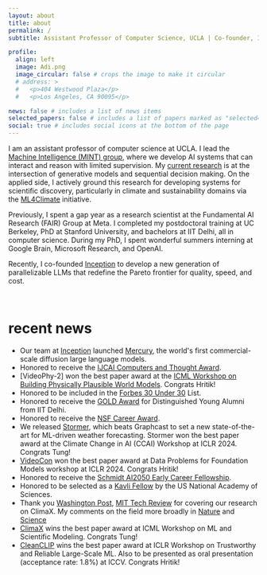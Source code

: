 ```yaml
---
layout: about
title: about
permalink: /
subtitle: Assistant Professor of Computer Science, UCLA | Co-founder, Inception Labs

profile:
  align: left
  image: Adi.png
  image_circular: false # crops the image to make it circular
  # address: >
  #   <p>404 Westwood Plaza</p>
  #   <p>Los Angeles, CA 90095</p>

news: false # includes a list of news items
selected_papers: false # includes a list of papers marked as "selected={true}"
social: true # includes social icons at the bottom of the page
---
```


I am an assistant professor of computer science at UCLA. I lead the [Machine Intelligence (MINT) group](/group/members), where we develop AI systems that can interact and reason with limited supervision. My [current research](/publications) is at the intersection of generative models and sequential decision making. On the applied side, I actively ground this research for developing systems for scientific discovery, particularly in climate and sustainability domains via the [ML4Climate](/group/ml4climate) initiative.

Previously, I spent a gap year as a research scientist at the Fundamental AI Research (FAIR) Group at Meta. I completed my postdoctoral training at UC Berkeley, PhD at Stanford University, and bachelors at IIT Delhi, all in computer science.
During my PhD, I spent wonderful summers interning at Google Brain, Microsoft Research, and OpenAI.

Recently, I co-founded [Inception](https://www.inceptionlabs.ai/) to develop a new generation of parallelizable LLMs that redefine the Pareto frontier for quality, speed, and cost.

<br>

# recent news

- Our team at [Inception](https://www.inceptionlabs.ai/) launched [Mercury](https://arxiv.org/abs/2506.17298), the world's first commercial-scale diffusion large language models.
- Honored to receive the [IJCAI Computers and Thought Award](https://www.ijcai.org/awards).
- [VideoPhy-2] won the best paper award at the [ICML Workshop on Building Physically Plausible World Models](https://physical-world-modeling.github.io/). Congrats Hritik!
- Honored to be included in the [Forbes 30 Under 30](https://www.forbes.com/30-under-30/2024/science) List.
- Honored to receive the [GOLD Award](https://alumni.iitd.ac.in/distinguished-alum-awards-2024) for Distinguished Young Alumni from IIT Delhi.
- Honored to receive the [NSF Career Award](https://newsroom.ucla.edu/dept/faculty/aditya-grover-nsf-award-scientific-applications-generative-ai).
- We released [Stormer](https://arxiv.org/abs/2312.03876), which beats Graphcast to set a new state-of-the-art for ML-driven weather forecasting. Stormer won the best paper award at the Climate Change in AI (CCAI) Workshop at ICLR 2024. Congrats Tung!
- [VideoCon](https://arxiv.org/abs/2311.10111) won the best paper award at Data Problems for Foundation Models workshop at ICLR 2024. Congrats Hritik!
- Honored to receive the [Schmidt AI2050 Early Career Fellowship](https://www.schmidtsciences.org/ai2050-early-career-fellows-2024/).
- Honored to be selected as a [Kavli Fellow](https://www.nasonline.org/programs/kavli-frontiers-of-science/news/2023-kavli-fellows.html) by the US National Academy of Sciences.
- Thank you [Washington Post](https://www.washingtonpost.com/weather/2023/09/21/hurricane-lee-artificial-intelligence-forecasting/), [MIT Tech Review](https://www.technologyreview.com/2023/11/14/1083366/google-deepminds-weather-ai-can-forecast-extreme-weather-quicker-and-more-accurately/) for covering our research on ClimaX. My comments on the field more broadly in [Nature](https://www.nature.com/articles/d41586-023-03552-y) and [Science](https://www.science.org/content/article/ai-churns-out-lightning-fast-forecasts-good-weather-agencies)
- [ClimaX](https://arxiv.org/abs/2301.10343) wins the best paper award at ICML Workshop on ML and Scientific Modeling. Congrats Tung!
- [CleanCLIP](https://arxiv.org/abs/2303.03323) wins the best paper award at ICLR Workshop on Trustworthy and Reliable Large-Scale ML. Also to be presented as oral presentation (acceptance rate: 1.8%) at ICCV. Congrats Hritik!
